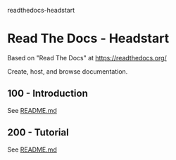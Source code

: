 readthedocs-headstart
# Read The Docs - Headstart

Based on "Read The Docs" at https://readthedocs.org/

Create, host, and browse documentation.

## 100 - Introduction

See [README.md](./100/README.md)

## 200 - Tutorial

See [README.md](./200/README.md)
